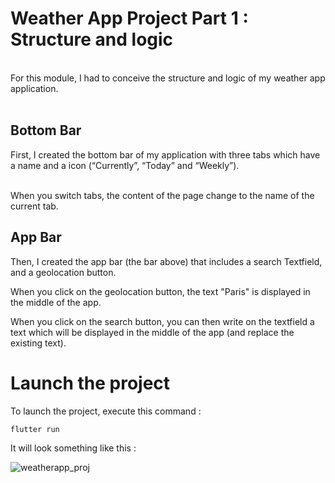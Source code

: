 # Weather App Project Part 1 : Structure and logic 
<br/>
For this module, I had to conceive the structure and logic of my weather app application. <br/> <br/>

## Bottom Bar

First, I created the bottom bar of my application with three tabs which have a name and a icon (“Currently”, “Today” and “Weekly”). <br/> <br/>

When you switch tabs, the content of the page change to the name of the current tab. <br/> 

## App Bar

Then, I created the app bar (the bar above) that includes a search Textfield, and a geolocation button. <br/>

When you click on the geolocation button, the text "Paris" is displayed in the middle of the app. <br/>

When you click on the search button, you can then write on the textfield a text which will be displayed in the middle of the app (and replace the existing text). <br/>

# Launch the project

To launch the project, execute this command : <br/>

```
flutter run
```

It will look something like this :

![weatherapp_proj](https://github.com/Claken/Piscine_Flutter/assets/51683861/a358a7a8-f384-43b9-9043-8568b4386d18)
